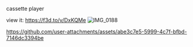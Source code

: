  cassette player

 view it: https://f3d.to/v/DxKQMe
![IMG_0188](https://github.com/user-attachments/assets/3d0f103e-070f-4822-8c99-eeda4e3d3adc)


https://github.com/user-attachments/assets/abe3c7e5-5999-4c7f-bfbd-7146dc3394be

